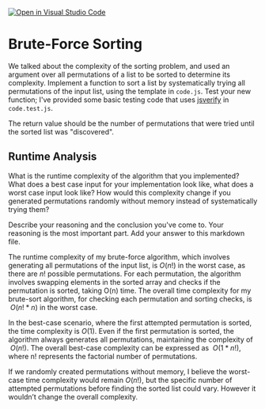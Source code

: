 [![Open in Visual Studio Code](https://classroom.github.com/assets/open-in-vscode-718a45dd9cf7e7f842a935f5ebbe5719a5e09af4491e668f4dbf3b35d5cca122.svg)](https://classroom.github.com/online_ide?assignment_repo_id=12372378&assignment_repo_type=AssignmentRepo)
# Brute-Force Sorting

We talked about the complexity of the sorting problem, and used an argument over
all permutations of a list to be sorted to determine its complexity. Implement
a function to sort a list by systematically trying all permutations of the input
list, using the template in `code.js`. Test your new function; I've provided
some basic testing code that uses [jsverify](https://jsverify.github.io/) in
`code.test.js`.

The return value should be the number of permutations that were tried until the
sorted list was "discovered".

## Runtime Analysis

What is the runtime complexity of the algorithm that you implemented? What does
a best case input for your implementation look like, what does a worst case
input look like? How would this complexity change if you generated permutations
randomly without memory instead of systematically trying them?

Describe your reasoning and the conclusion you've come to. Your reasoning is the
most important part. Add your answer to this markdown file.

The runtime complexity of my brute-force algorithm, which involves generating all permutations of the input list, is $O(n!)$ in the worst case, as there are $n!$ possible permutations. For each permutation, the algorithm involves swapping elements in the sorted array and checks if the permutation is sorted, taking O(n) time. The overall time complexity for my brute-sort algorithm, for checking each permutation and sorting checks, is $\ O(n!*n)$ in the worst case. 

In the best-case scenario, where the first attempted permutation is sorted, the time complexity is $O(1)$. Even if the first permutation is sorted, the algorithm always generates all permutations, maintaining the complexity of $\ O(n!)$. The overall best-case complexity can be expressed as $\ O(1 * n!)$, where n! represents the factorial number of permutations. 

If we randomly created permutations without memory, I believe the worst-case time complexity would remain $O(n!)$, but the specific number of attempted permutations before finding the sorted list could vary. However it wouldn’t change the overall complexity. 

